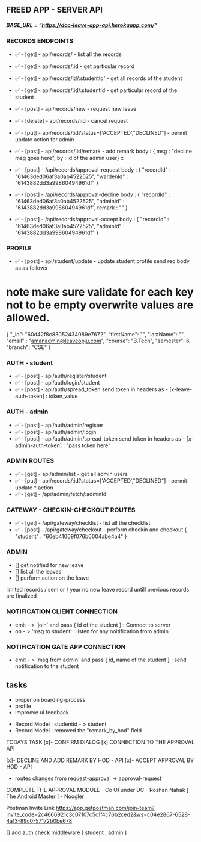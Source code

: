 ##  FREED APP - SERVER API

##### BASE_URL = "https://dco-leave-app-api.herokuapp.com/"

### RECORDS ENDPOINTS

* :white_check_mark: - [get] - api/records/ - list all the records
* :white_check_mark: - [get] - api/records/:id - get particular record  
* :white_check_mark: - [get] - api/records/id/:studentId' - get all records of the student  
* :white_check_mark: - [get] - api/records/:id/:studentId - get particular record of the student
* :white_check_mark: - [post] - api/records/new - request new leave
* :white_check_mark: - [delete] - api/records/:id - cancel request
* :white_check_mark: - [put] - api/records/:id?status=['ACCEPTED',"DECLINED"] - permit update action for admin
* :white_check_mark: - [post] - api/records/:id/remark - add remark   body : { msg : "decline msg goes here", by : id of the admin user} x
* :white_check_mark: - [post] - /api/records/approval-request 
body : {
    "recordId" : "61463ded06af3a0ab4522525",
    "wardenId" : "6143882dd3a99860494961df"
}

* :white_check_mark: - [post] - /api/records/approval-decline 
body : {
    "recordId" : "61463ded06af3a0ab4522525",
    "adminId" : "6143882dd3a99860494961df",
    remark : ""
}

* :white_check_mark: - [post] - /api/records/approval-accept 
body : {
    "recordId" : "61463ded06af3a0ab4522525",
    "adminId" : "6143882dd3a99860494961df"
}

### PROFILE

* :white_check_mark: - [post] - api/student/update - update student profile
send req body as as follows -

# note make sure validate for each key not to be empty overwrite values are allowed.

{
"\_id": "60d42f8c83052434089e7672",
"firstName": "",
"lastName": "",
"email" : "amanadmin@leaveopju.com",
"course": "B.Tech",
"semester": 6,
"branch": "CSE"
}

### AUTH - student

 * :white_check_mark: - [post] - api/auth/register/student
 * :white_check_mark: - [post] - api/auth/login/student
 * :white_check_mark: - [post] - api/auth/spread_token
send token in headers as - [x-leave-auth-token] : token_value

### AUTH - admin

 * :white_check_mark: - [post] - api/auth/admin/register
 * :white_check_mark: - [post] - api/auth/admin/login
 * :white_check_mark: - [post] - api/auth/admin/spread_token
send token in headers as - [x-admin-auth-token] : "pass token here"

### ADMIN ROUTES

* :white_check_mark: - [get] - api/admin/list - get all admin users
* :white_check_mark: - [put] - api/records/:id?status=['ACCEPTED',"DECLINED"] - permit update * action
* :white_check_mark: - [get] - /api/admin/fetch/:adminId  

### GATEWAY - CHECKIN-CHECKOUT ROUTES

* :white_check_mark: - [get] - /api/gateway/checklist - list all the checklist
* :white_check_mark: - [post] - /api/gateway/checkout - perform checkin and checkout
{
"student" : "60eb41009f076b0004abe4a4"
}

### ADMIN

* [] get notified for new leave
* [] list all the leaves
* [] perform action on the leave

limited records / sem or / year
no new leave record untill previous records are finalized

### NOTIFICATION CLIENT CONNECTION

* emit - > 'join' and pass { id of the student } : Connect to server
* on - > 'msg to student' : listen for any noitification from admin

### NOTIFICATION GATE APP CONNECTION

* emit - > 'msg from admin' and pass { id, name of the student } : send notification to the student

## tasks

* proper on boarding-process
* profile
* improove ui feedback

<!--  changes made -->
- Record Model :  studentid - > student
- Record Model :  removed the "remark_by_hod" field

TODAYS TASK
 [x]- CONFIRM DIALOG 
 [x] CONNECTION TO THE APPROVAL API

 [x]- DECLINE AND ADD REMARK BY HOD - API 
 [x]- ACCEPT APPROVAL BY HOD - API 


 <!-- new changes -->
 - routes changes from 
        request-approval -> approval-request


COMPLETE THE APPROVAL MODULE - Co OFunder DC - Roshan Nahak [ The Android Master ] - Noogler

Postman Invite Link
https://app.getpostman.com/join-team?invite_code=2c4666921c3c07107c5c1f4c76b2ced2&ws=c04e2867-6528-4a13-89c0-57172b0be678


[] add auth check middleware [ student , admin ]